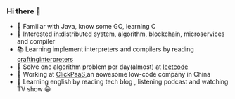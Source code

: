 ### Hi there 👋

<!--
**MilkyGreen/MilkyGreen** is a ✨ _special_ ✨ repository because its `README.md` (this file) appears on your GitHub profile.

Here are some ideas to get you started:

- 🔭 I’m currently working on ...
- 🌱 I’m currently learning ...
- 👯 I’m looking to collaborate on ...
- 🤔 I’m looking for help with ...
- 💬 Ask me about ...
- 📫 How to reach me: ...
- 😄 Pronouns: ...
- ⚡ Fun fact: ...
-->

- 🔭 Familiar with Java, know some GO, learning C
- 🌱 Interested in:distributed system, algorithm, blockchain, microservices and compiler
- 📚 Learning implement interpreters and compilers by reading [craftinginterpreters](http://craftinginterpreters.com)
- 💬 Solve one algorithm problem per day(almost) at [leetcode](https://leetcode-cn.com/u/milkygreen/)
- 👷 Working at [ClickPaaS](https://www.clickpaas.com/),an aowesome low-code company in China
- 👀 Learning english by reading tech blog , listening podcast and watching TV show 😁
